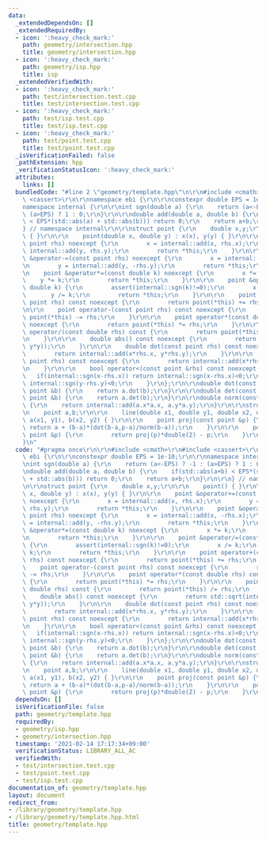 ```yaml
---
data:
  _extendedDependsOn: []
  _extendedRequiredBy:
  - icon: ':heavy_check_mark:'
    path: geometry/intersection.hpp
    title: geometry/intersection.hpp
  - icon: ':heavy_check_mark:'
    path: geometry/isp.hpp
    title: isp
  _extendedVerifiedWith:
  - icon: ':heavy_check_mark:'
    path: test/intersection.test.cpp
    title: test/intersection.test.cpp
  - icon: ':heavy_check_mark:'
    path: test/isp.test.cpp
    title: test/isp.test.cpp
  - icon: ':heavy_check_mark:'
    path: test/point.test.cpp
    title: test/point.test.cpp
  _isVerificationFailed: false
  _pathExtension: hpp
  _verificationStatusIcon: ':heavy_check_mark:'
  attributes:
    links: []
  bundledCode: "#line 2 \"geometry/template.hpp\"\n\r\n#include <cmath>\r\n#include\
    \ <cassert>\r\n\r\nnamespace ebi {\r\n\r\nconstexpr double EPS = 1e-10;\r\n\r\n\
    namespace internal {\r\n\r\nint sgn(double a) {\r\n    return (a<-EPS) ? -1 :\
    \ (a>EPS) ? 1 : 0;\r\n}\r\n\r\ndouble add(double a, double b) {\r\n    if(std::abs(a+b)\
    \ < EPS*(std::abs(a) + std::abs(b))) return 0;\r\n    return a+b;\r\n}\r\n\r\n\
    } // namespace internal\r\n\r\nstruct point {\r\n    double x,y;\r\n\r\n    point()\
    \ { }\r\n\r\n    point(double x, double y) : x(x), y(y) { }\r\n\r\n    point &operator+=(const\
    \ point rhs) noexcept {\r\n        x = internal::add(x, rhs.x);\r\n        y =\
    \ internal::add(y, rhs.y);\r\n        return *this;\r\n    }\r\n\r\n    point\
    \ &operator-=(const point rhs) noexcept {\r\n        x = internal::add(x, -rhs.x);\r\
    \n        y = internal::add(y, -rhs.y);\r\n        return *this;\r\n    }\r\n\r\
    \n    point &operator*=(const double k) noexcept {\r\n        x *= k;\r\n    \
    \    y *= k;\r\n        return *this;\r\n    }\r\n\r\n    point &operator/=(const\
    \ double k) {\r\n        assert(internal::sgn(k)!=0);\r\n        x /= k;\r\n \
    \       y /= k;\r\n        return *this;\r\n    }\r\n\r\n    point operator+(const\
    \ point rhs) const noexcept {\r\n        return point(*this) += rhs;\r\n    }\r\
    \n\r\n    point operator-(const point rhs) const noexcept {\r\n        return\
    \ point(*this) -= rhs;\r\n    }\r\n\r\n    point operator*(const double rhs) const\
    \ noexcept {\r\n        return point(*this) *= rhs;\r\n    }\r\n\r\n    point\
    \ operator/(const double rhs) const {\r\n        return point(*this) /= rhs;\r\
    \n    }\r\n\r\n    double abs() const noexcept {\r\n        return std::sqrt(internal::add(x*x,\
    \ y*y));\r\n    }\r\n\r\n    double dot(const point rhs) const noexcept {\r\n\
    \        return internal::add(x*rhs.x, y*rhs.y);\r\n    }\r\n\r\n    double det(const\
    \ point rhs) const noexcept {\r\n        return internal::add(x*rhs.y, -y*rhs.x);\r\
    \n    }\r\n\r\n    bool operator<(const point &rhs) const noexcept {\r\n     \
    \   if(internal::sgn(x-rhs.x)) return internal::sgn(x-rhs.x)<0;\r\n        return\
    \ internal::sgn(y-rhs.y)<0;\r\n    }\r\n};\r\n\r\ndouble dot(const point &a, const\
    \ point &b) {\r\n    return a.dot(b);\r\n}\r\n\r\ndouble det(const point &a, const\
    \ point &b) {\r\n    return a.det(b);\r\n}\r\n\r\ndouble norm(const point &a)\
    \ {\r\n    return internal::add(a.x*a.x, a.y*a.y);\r\n}\r\n\r\nstruct line {\r\
    \n    point a,b;\r\n\r\n    line(double x1, double y1, double x2, double y2) :\
    \ a(x1, y1), b(x2, y2) { }\r\n\r\n    point proj(const point &p) {\r\n       \
    \ return a + (b-a)*(dot(b-a,p-a)/norm(b-a));\r\n    }\r\n\r\n    point relf(const\
    \ point &p) {\r\n        return proj(p)*double(2) - p;\r\n    }\r\n};\r\n\r\n\
    }\n"
  code: "#pragma once\r\n\r\n#include <cmath>\r\n#include <cassert>\r\n\r\nnamespace\
    \ ebi {\r\n\r\nconstexpr double EPS = 1e-10;\r\n\r\nnamespace internal {\r\n\r\
    \nint sgn(double a) {\r\n    return (a<-EPS) ? -1 : (a>EPS) ? 1 : 0;\r\n}\r\n\r\
    \ndouble add(double a, double b) {\r\n    if(std::abs(a+b) < EPS*(std::abs(a)\
    \ + std::abs(b))) return 0;\r\n    return a+b;\r\n}\r\n\r\n} // namespace internal\r\
    \n\r\nstruct point {\r\n    double x,y;\r\n\r\n    point() { }\r\n\r\n    point(double\
    \ x, double y) : x(x), y(y) { }\r\n\r\n    point &operator+=(const point rhs)\
    \ noexcept {\r\n        x = internal::add(x, rhs.x);\r\n        y = internal::add(y,\
    \ rhs.y);\r\n        return *this;\r\n    }\r\n\r\n    point &operator-=(const\
    \ point rhs) noexcept {\r\n        x = internal::add(x, -rhs.x);\r\n        y\
    \ = internal::add(y, -rhs.y);\r\n        return *this;\r\n    }\r\n\r\n    point\
    \ &operator*=(const double k) noexcept {\r\n        x *= k;\r\n        y *= k;\r\
    \n        return *this;\r\n    }\r\n\r\n    point &operator/=(const double k)\
    \ {\r\n        assert(internal::sgn(k)!=0);\r\n        x /= k;\r\n        y /=\
    \ k;\r\n        return *this;\r\n    }\r\n\r\n    point operator+(const point\
    \ rhs) const noexcept {\r\n        return point(*this) += rhs;\r\n    }\r\n\r\n\
    \    point operator-(const point rhs) const noexcept {\r\n        return point(*this)\
    \ -= rhs;\r\n    }\r\n\r\n    point operator*(const double rhs) const noexcept\
    \ {\r\n        return point(*this) *= rhs;\r\n    }\r\n\r\n    point operator/(const\
    \ double rhs) const {\r\n        return point(*this) /= rhs;\r\n    }\r\n\r\n\
    \    double abs() const noexcept {\r\n        return std::sqrt(internal::add(x*x,\
    \ y*y));\r\n    }\r\n\r\n    double dot(const point rhs) const noexcept {\r\n\
    \        return internal::add(x*rhs.x, y*rhs.y);\r\n    }\r\n\r\n    double det(const\
    \ point rhs) const noexcept {\r\n        return internal::add(x*rhs.y, -y*rhs.x);\r\
    \n    }\r\n\r\n    bool operator<(const point &rhs) const noexcept {\r\n     \
    \   if(internal::sgn(x-rhs.x)) return internal::sgn(x-rhs.x)<0;\r\n        return\
    \ internal::sgn(y-rhs.y)<0;\r\n    }\r\n};\r\n\r\ndouble dot(const point &a, const\
    \ point &b) {\r\n    return a.dot(b);\r\n}\r\n\r\ndouble det(const point &a, const\
    \ point &b) {\r\n    return a.det(b);\r\n}\r\n\r\ndouble norm(const point &a)\
    \ {\r\n    return internal::add(a.x*a.x, a.y*a.y);\r\n}\r\n\r\nstruct line {\r\
    \n    point a,b;\r\n\r\n    line(double x1, double y1, double x2, double y2) :\
    \ a(x1, y1), b(x2, y2) { }\r\n\r\n    point proj(const point &p) {\r\n       \
    \ return a + (b-a)*(dot(b-a,p-a)/norm(b-a));\r\n    }\r\n\r\n    point relf(const\
    \ point &p) {\r\n        return proj(p)*double(2) - p;\r\n    }\r\n};\r\n\r\n}"
  dependsOn: []
  isVerificationFile: false
  path: geometry/template.hpp
  requiredBy:
  - geometry/isp.hpp
  - geometry/intersection.hpp
  timestamp: '2021-02-14 17:17:34+09:00'
  verificationStatus: LIBRARY_ALL_AC
  verifiedWith:
  - test/intersection.test.cpp
  - test/point.test.cpp
  - test/isp.test.cpp
documentation_of: geometry/template.hpp
layout: document
redirect_from:
- /library/geometry/template.hpp
- /library/geometry/template.hpp.html
title: geometry/template.hpp
---
```

